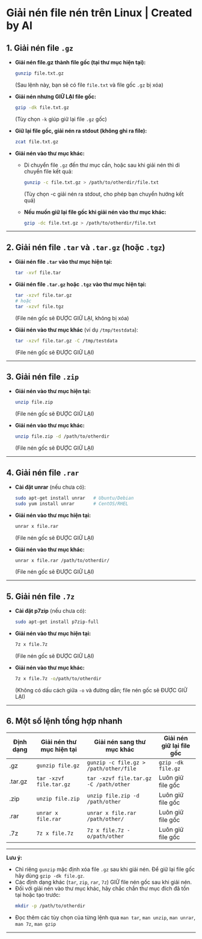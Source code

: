 # Giải nén file nén trên Linux | Created by AI

## 1. Giải nén file `.gz`

- **Giải nén file.gz thành file gốc (tại thư mục hiện tại):**
  ```bash
  gunzip file.txt.gz
  ```
  (Sau lệnh này, bạn sẽ có file `file.txt` và file gốc `.gz` bị xóa)

- **Giải nén nhưng GIỮ LẠI file gốc:**
  ```bash
  gzip -dk file.txt.gz
  ```
  (Tùy chọn `-k` giúp giữ lại file `.gz` gốc)

- **Giữ lại file gốc, giải nén ra stdout (không ghi ra file):**
  ```bash
  zcat file.txt.gz
  ```

- **Giải nén vào thư mục khác:**
  - Di chuyển file `.gz` đến thư mục cần, hoặc sau khi giải nén thì di chuyển file kết quả:
    ```bash
    gunzip -c file.txt.gz > /path/to/otherdir/file.txt
    ```
    (Tùy chọn -c giải nén ra stdout, cho phép bạn chuyển hướng kết quả)

  - **Nếu muốn giữ lại file gốc khi giải nén vào thư mục khác:**
    ```bash
    gzip -dc file.txt.gz > /path/to/otherdir/file.txt
    ```

---

## 2. Giải nén file `.tar` và `.tar.gz` (hoặc `.tgz`)

- **Giải nén file `.tar` vào thư mục hiện tại:**
  ```bash
  tar -xvf file.tar
  ```

- **Giải nén file `.tar.gz` hoặc `.tgz` vào thư mục hiện tại:**
  ```bash
  tar -xzvf file.tar.gz
  # hoặc
  tar -xzvf file.tgz
  ```
  (File nén gốc sẽ ĐƯỢC GIỮ LẠI, không bị xóa)

- **Giải nén vào thư mục khác** (ví dụ `/tmp/testdata`):
  ```bash
  tar -xzvf file.tar.gz -C /tmp/testdata
  ```
  (File nén gốc sẽ ĐƯỢC GIỮ LẠI)

---

## 3. Giải nén file `.zip`

- **Giải nén vào thư mục hiện tại:**
  ```bash
  unzip file.zip
  ```
  (File nén gốc sẽ ĐƯỢC GIỮ LẠI)

- **Giải nén vào thư mục khác:**
  ```bash
  unzip file.zip -d /path/to/otherdir
  ```
  (File nén gốc sẽ ĐƯỢC GIỮ LẠI)

---

## 4. Giải nén file `.rar`

- **Cài đặt unrar** (nếu chưa có):
  ```bash
  sudo apt-get install unrar   # Ubuntu/Debian
  sudo yum install unrar       # CentOS/RHEL
  ```

- **Giải nén vào thư mục hiện tại:**
  ```bash
  unrar x file.rar
  ```
  (File nén gốc sẽ ĐƯỢC GIỮ LẠI)

- **Giải nén vào thư mục khác:**
  ```bash
  unrar x file.rar /path/to/otherdir/
  ```
  (File nén gốc sẽ ĐƯỢC GIỮ LẠI)

---

## 5. Giải nén file `.7z`

- **Cài đặt p7zip** (nếu chưa có):
  ```bash
  sudo apt-get install p7zip-full
  ```

- **Giải nén vào thư mục hiện tại:**
  ```bash
  7z x file.7z
  ```
  (File nén gốc sẽ ĐƯỢC GIỮ LẠI)

- **Giải nén vào thư mục khác:**
  ```bash
  7z x file.7z -o/path/to/otherdir
  ```
  (Không có dấu cách giữa `-o` và đường dẫn; file nén gốc sẽ ĐƯỢC GIỮ LẠI)

---

## 6. Một số lệnh tổng hợp nhanh

| Định dạng   | Giải nén thư mục hiện tại              | Giải nén sang thư mục khác                      | Giải nén giữ lại file gốc |
|------------|----------------------------------------|------------------------------------------------|--------------------------|
| .gz        | `gunzip file.gz`                      | `gunzip -c file.gz > /path/other/file`         | `gzip -dk file.gz`       |
| .tar.gz    | `tar -xzvf file.tar.gz`               | `tar -xzvf file.tar.gz -C /path/other`         | Luôn giữ file gốc        |
| .zip       | `unzip file.zip`                      | `unzip file.zip -d /path/other`                | Luôn giữ file gốc        |
| .rar       | `unrar x file.rar`                    | `unrar x file.rar /path/other/`                | Luôn giữ file gốc        |
| .7z        | `7z x file.7z`                        | `7z x file.7z -o/path/other`                   | Luôn giữ file gốc        |

---

**Lưu ý:**  
- Chỉ riêng `gunzip` mặc định xóa file `.gz` sau khi giải nén. Để giữ lại file gốc hãy dùng `gzip -dk file.gz`.
- Các định dạng khác (`tar`, `zip`, `rar`, `7z`) GIỮ file nén gốc sau khi giải nén.
- Đối với giải nén vào thư mục khác, hãy chắc chắn thư mục đích đã tồn tại hoặc tạo trước:  
  ```bash
  mkdir -p /path/to/otherdir
  ```
- Đọc thêm các tùy chọn của từng lệnh qua `man tar`, `man unzip`, `man unrar`, `man 7z`, `man gzip`

---
